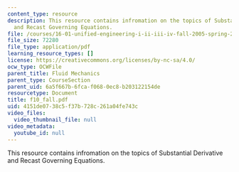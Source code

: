 ```yaml
---
content_type: resource
description: This resource contains infromation on the topics of Substantial Derivative
  and Recast Governing Equations.
file: /courses/16-01-unified-engineering-i-ii-iii-iv-fall-2005-spring-2006/4151de0738c5f37b728c261a04fe743c_f10_fall.pdf
file_size: 72280
file_type: application/pdf
learning_resource_types: []
license: https://creativecommons.org/licenses/by-nc-sa/4.0/
ocw_type: OCWFile
parent_title: Fluid Mechanics
parent_type: CourseSection
parent_uid: 6a5f667b-6fca-f068-0ec8-b203122154de
resourcetype: Document
title: f10_fall.pdf
uid: 4151de07-38c5-f37b-728c-261a04fe743c
video_files:
  video_thumbnail_file: null
video_metadata:
  youtube_id: null
---
```

This resource contains infromation on the topics of Substantial Derivative and Recast Governing Equations.